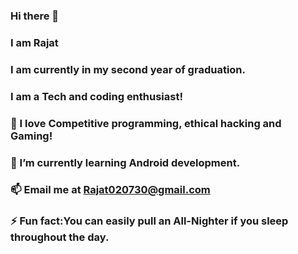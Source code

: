### Hi there 👋
### I am Rajat
### I am currently in my second year of graduation.
### I am a Tech and coding enthusiast!

### 🔭 I love Competitive programming, ethical hacking and Gaming!
### 🌱 I’m currently learning Android development.

### 📫 Email me at Rajat020730@gmail.com

### ⚡ Fun fact:You can easily pull an All-Nighter if you sleep throughout the day.

